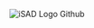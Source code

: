 ![iSAD Logo Github](https://github.com/sirx2713/Flag-of-Nigeria_D2/assets/122817303/8c5a378a-a37a-4379-ad47-3110b59d68a9)

